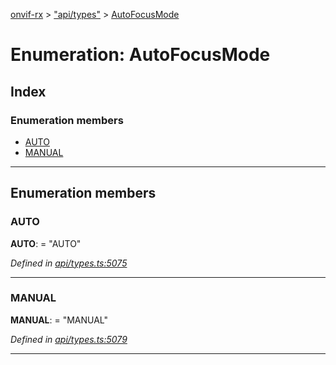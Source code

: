[onvif-rx](../README.md) > ["api/types"](../modules/_api_types_.md) > [AutoFocusMode](../enums/_api_types_.autofocusmode.md)

# Enumeration: AutoFocusMode

## Index

### Enumeration members

* [AUTO](_api_types_.autofocusmode.md#auto)
* [MANUAL](_api_types_.autofocusmode.md#manual)

---

## Enumeration members

<a id="auto"></a>

###  AUTO

**AUTO**:  = "AUTO"

*Defined in [api/types.ts:5075](https://github.com/patrickmichalina/onvif-rx/blob/d62cee9/src/api/types.ts#L5075)*

___
<a id="manual"></a>

###  MANUAL

**MANUAL**:  = "MANUAL"

*Defined in [api/types.ts:5079](https://github.com/patrickmichalina/onvif-rx/blob/d62cee9/src/api/types.ts#L5079)*

___

